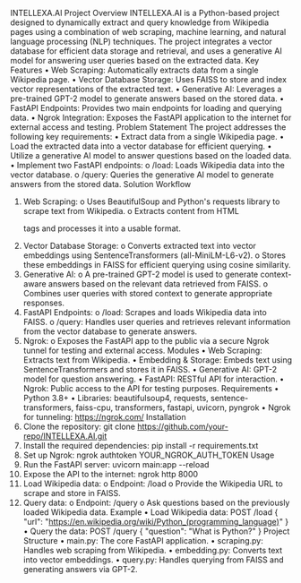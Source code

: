 INTELLEXA.AI Project
Overview
INTELLEXA.AI is a Python-based project designed to dynamically extract and query knowledge from Wikipedia pages using a combination of web scraping, machine learning, and natural language processing (NLP) techniques. The project integrates a vector database for efficient data storage and retrieval, and uses a generative AI model for answering user queries based on the extracted data.
Key Features
•	Web Scraping: Automatically extracts data from a single Wikipedia page.
•	Vector Database Storage: Uses FAISS to store and index vector representations of the extracted text.
•	Generative AI: Leverages a pre-trained GPT-2 model to generate answers based on the stored data.
•	FastAPI Endpoints: Provides two main endpoints for loading and querying data.
•	Ngrok Integration: Exposes the FastAPI application to the internet for external access and testing.
Problem Statement
The project addresses the following key requirements:
•	Extract data from a single Wikipedia page.
•	Load the extracted data into a vector database for efficient querying.
•	Utilize a generative AI model to answer questions based on the loaded data.
•	Implement two FastAPI endpoints:
o	/load: Loads Wikipedia data into the vector database.
o	/query: Queries the generative AI model to generate answers from the stored data.
Solution Workflow
1.	Web Scraping:
o	Uses BeautifulSoup and Python's requests library to scrape text from Wikipedia.
o	Extracts content from HTML <p> tags and processes it into a usable format.
2.	Vector Database Storage:
o	Converts extracted text into vector embeddings using SentenceTransformers (all-MiniLM-L6-v2).
o	Stores these embeddings in FAISS for efficient querying using cosine similarity.
3.	Generative AI:
o	A pre-trained GPT-2 model is used to generate context-aware answers based on the relevant data retrieved from FAISS.
o	Combines user queries with stored context to generate appropriate responses.
4.	FastAPI Endpoints:
o	/load: Scrapes and loads Wikipedia data into FAISS.
o	/query: Handles user queries and retrieves relevant information from the vector database to generate answers.
5.	Ngrok:
o	Exposes the FastAPI app to the public via a secure Ngrok tunnel for testing and external access.
Modules
•	Web Scraping: Extracts text from Wikipedia.
•	Embedding & Storage: Embeds text using SentenceTransformers and stores it in FAISS.
•	Generative AI: GPT-2 model for question answering.
•	FastAPI: RESTful API for interaction.
•	Ngrok: Public access to the API for testing purposes.
Requirements
•	Python 3.8+
•	Libraries: beautifulsoup4, requests, sentence-transformers, faiss-cpu, transformers, fastapi, uvicorn, pyngrok
•	Ngrok for tunneling: https://ngrok.com/
Installation
1.	Clone the repository:
git clone https://github.com/your-repo/INTELLEXA.AI.git
2.	Install the required dependencies:
pip install -r requirements.txt
3.	Set up Ngrok:
ngrok authtoken YOUR_NGROK_AUTH_TOKEN
Usage
1.	Run the FastAPI server:
uvicorn main:app --reload
2.	Expose the API to the internet:
ngrok http 8000
3.	Load Wikipedia data:
o	Endpoint: /load
o	Provide the Wikipedia URL to scrape and store in FAISS.
4.	Query data:
o	Endpoint: /query
o	Ask questions based on the previously loaded Wikipedia data.
Example
•	Load Wikipedia data:
POST /load
{
"url": "https://en.wikipedia.org/wiki/Python_(programming_language)"
}
•	Query the data:
POST /query
{
  				 "question": "What is Python?"
}
Project Structure
•	main.py: The core FastAPI application.
•	scraping.py: Handles web scraping from Wikipedia.
•	embedding.py: Converts text into vector embeddings.
•	query.py: Handles querying from FAISS and generating answers via GPT-2.

